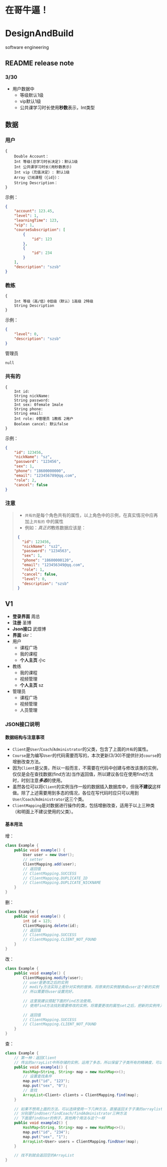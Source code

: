 # 在哥牛逼！
# DesignAndBuild
software engineering

## README release note
### 3/30
- 用户数据中
	- 等级默认1级
	- vip默认1级
	- 公共课学习时长使用**秒数**表示，Int类型

## 数据
### 用户
```text
{
	Double Account：
	Int 等级(总学习时长决定)：默认1级
	Int 公共课学习时长(用秒数表示)
	Int vip（充值决定）: 默认1级
	Array 订阅课程（{id}）：
	String Description：
}
```
示例：
```json
{
	"account": 123.45,
	"level": 1,
	"learningTime": 123,
	"vip": 1,
	"courseSubscription": [
		{
			"id": 123
		},
		{
			"id": 234
		}
	],
	"description": "szsb"
}
```

### 教练
```text
{
	Int 等级（高/低）0低级（默认）1高级 2特级
	String Description
}
```
示例：
```json
{
	"level": 0,
	"description": "szsb" 
}
```

管理员
```text
null
```

### 共有的
```text
{
	Int id:
	String nickName: 
	String password: 
	Int sex: 0female 1male
	String phone:
	String email: 
	Int role: 0管理员 1教练 2用户
	Boolean cancel: 默认false
}
```
示例：
```json
{
	"id": 123456,
	"nickName": "sz",
	"password": "123456",
	"sex": 1,
	"phone": "18600000000",
	"email": "123456789@qq.com",
	"role": 2,
	"cancel": false
}
```

### 注意
> - `共有的`是每个角色共有的属性，以上角色中的示例，在真实情况中应再加上`共有的`
中的属性
> - 例如：*真正的*教练数据应该是：
> ```json
> {
> 	"id": 123456,
> 	"nickName": "sz2",
> 	"password": "1234563",
> 	"sex": 1,
> 	"phone": "18600000120",
> 	"email": "123456349@qq.com",
> 	"role": 1,
> 	"cancel": false,
> 	"level": 0,
> 	"description": "szsb" 
> }
> ```

## V1

- **登录界面** 周总
- **注册** 圣博
- **Json接口** 武煜博
- **界面** skr：
- 用户
	- 课程广场
	- 我的课程
	- **个人主页** 小c
- 教练
	- 我的课程
	- 视频管理
	- **个人主页** sz
- 管理员
	- 课程广场
	- 视频管理
	- 人员管理

### JSON接口说明

#### 数据结构与注意事项
- `Client`是`User`/`Coach`/`Administrator`的父类，包含了上面的`共有`的属性。
- `Course`是为编写`User`的代码需要而写的，本次更新(3/30)不提供针对`course`的增删改查方法。
- 因为`Client`是父类，所以一般而言，不需要在代码中创建与修改该类的实例，仅仅是会在查找数据(find方法)当作返回值，所以建议各位在使用find方法时，时刻注意***多态***的使用。
- 虽然各位可以将`Client`的实例当作一般的数据插入数据库中，但我**不建议**这样做。除了上述需要用到多态的情况，各位在写代码时应只可以用到`User`/`Coach`/`Administrator`这三个类。
- `ClientMapping`是对数据进行操作的类，包括增删改查，适用于以上三种类（和明面上不建议使用的父类）。

#### 基本用法
增：
```java
class Example {
    public void example() {
        User user = new User();
        // setter
        ClientMapping.add(user);
        // 返回值
		// ClientMapping.SUCCESS
		// ClientMapping.DUPLICATE_ID
		// ClientMapping.DUPLICATE_NICKNAME
    }
}
```

删：
```java
class Example {
	public void example() {
		int id = 123;
		ClientMapping.delete(id);
		// 返回值
		// ClientMapping.SUCCESS
		// ClientMapping.CLIENT_NOT_FOUND
	}
}
```

改：
```java
class Example {
	public void example() {
		ClientMapping.modify(user);
		// user是更改之后的实例
		// modify方法实际上是针对实例的替换，将原来的实例替换成user这个新的实例
		// 所以需要将user设置完好。
		
		// 这里我建议搭配下面的find方法使用。
		// 使用find方法找到需要修改的实例，将需要更改的属性set之后，把新的实例传入modify方法中。
		
		// 返回值
		// ClientMapping.SUCCESS
		// ClientMapping.CLIENT_NOT_FOUND
	}
}
```

查：
```java
class Example {
    // 第一种：返回Client
	// 传出的arrayList中所存储的实例，运用了多态，所以保留了子类所有的精确度，可以进行强制转换
	public void example1() {
		HashMap<String, String> map = new HashMap<>();
		// 设置查找条件
		map.put("id", "123");
		map.put("sex", "0");
		// 查找
		ArrayList<Client> clients = ClientMapping.find(map);
	}
	
	// 如果不想用上面的方法，可以选择使用一下几种方法，直接返回关于子类的arraylist，不需要强制转换
	// 分别是findUser/findCoach/findAdministrator三种方法
	// 下面是findUser的例子，其他两个用法与这个一样
	public void example2() {
	    HashMap<String, String> map = new HashMap<>();
	    map.put("id", "234");
	    map.put("sex", "1");
	    ArrayList<User> users = ClientMapping.findUser(map);
	}
	
	// 找不到就会返回空的ArrayList
}
```